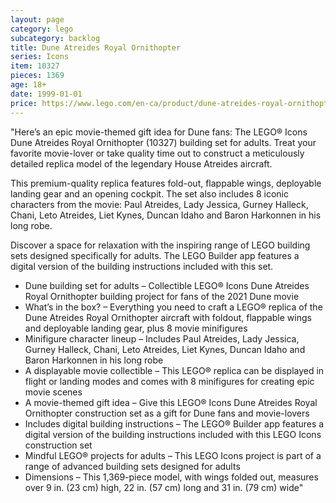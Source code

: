 ```yaml
---
layout: page
category: lego
subcategory: backlog
title: Dune Atreides Royal Ornithopter
series: Icons
item: 10327
pieces: 1369
age: 18+
date: 1999-01-01
price: https://www.lego.com/en-ca/product/dune-atreides-royal-ornithopter-10327
---
```


"Here’s an epic movie-themed gift idea for Dune fans: The LEGO® Icons Dune Atreides Royal Ornithopter (10327) building set for adults. Treat your favorite movie-lover or take quality time out to construct a meticulously detailed replica model of the legendary House Atreides aircraft.

This premium-quality replica features fold-out, flappable wings, deployable landing gear and an opening cockpit. The set also includes 8 iconic characters from the movie: Paul Atreides, Lady Jessica, Gurney Halleck, Chani, Leto Atreides, Liet Kynes, Duncan Idaho and Baron Harkonnen in his long robe.

Discover a space for relaxation with the inspiring range of LEGO building sets designed specifically for adults. The LEGO Builder app features a digital version of the building instructions included with this set.

* Dune building set for adults – Collectible LEGO® Icons Dune Atreides Royal Ornithopter building project for fans of the 2021 Dune movie
* What’s in the box? – Everything you need to craft a LEGO® replica of the Dune Atreides Royal Ornithopter aircraft with foldout, flappable wings and deployable landing gear, plus 8 movie minifigures
* Minifigure character lineup – Includes Paul Atreides, Lady Jessica, Gurney Halleck, Chani, Leto Atreides, Liet Kynes, Duncan Idaho and Baron Harkonnen in his long robe
* A displayable movie collectible – This LEGO® replica can be displayed in flight or landing modes and comes with 8 minifigures for creating epic movie scenes
* A movie-themed gift idea – Give this LEGO® Icons Dune Atreides Royal Ornithopter construction set as a gift for Dune fans and movie-lovers
* Includes digital building instructions – The LEGO® Builder app features a digital version of the building instructions included with this LEGO Icons construction set
* Mindful LEGO® projects for adults – This LEGO Icons project is part of a range of advanced building sets designed for adults
* Dimensions – This 1,369-piece model, with wings folded out, measures over 9 in. (23 cm) high, 22 in. (57 cm) long and 31 in. (79 cm) wide"
